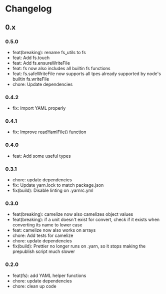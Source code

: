 # Changelog

## 0.x

### 0.5.0

-   feat(breaking): rename fs_utils to fs
-   feat: Add fs.touch
-   feat: Add fs.ensureWriteFile
-   feat: fs now also includes all builtin fs functions
-   feat: fs.safeWriteFile now supports all tpes already supported by node's builtin fs.writeFile
-   chore: Update dependencies

### 0.4.2

-   fix: Import YAML properly

### 0.4.1

-   fix: Improve readYamlFile() function

### 0.4.0

-   feat: Add some useful types

### 0.3.1

-   chore: update dependencies
-   fix: Update yarn.lock to match package.json
-   fix(build): Disable linting on .yarnrc.yml

### 0.3.0

-   feat(breaking): camelize now also camelizes object values
-   feat(breaking): if a unit doesn't exist for convert, check if it exists when converting its name to lower case
-   feat: camelize now also works on arrays
-   chore: Add tests for camelize
-   chore: update dependencies
-   fix(build): Prettier no longer runs on .yarn, so it stops making the prepublish script much slower

### 0.2.0

-   feat(fs): add YAML helper functions
-   chore: update dependencies
-   chore: clean up code
